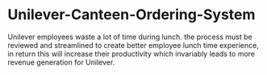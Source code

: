 # Unilever-Canteen-Ordering-System
Unilever employees waste a lot of time during lunch. the process must be reviewed and streamlined to create better employee lunch time experience, in return this will increase their productivity which invariably leads to more revenue generation for Unilever.
